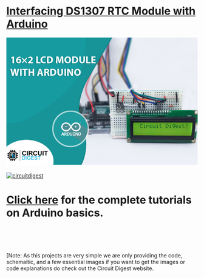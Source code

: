 # [Interfacing DS1307 RTC Module with Arduino](https://circuitdigest.com/microcontroller-projects/interfacing-ds1307-rtc-module-with-arduino)

<img src="https://github.com/Circuit-Digest/Basic-Arduino-Tutorials-for-Beginners-/blob/d72d720d083c663016516b760d49e7d76e152fe6/Interfacing%2016x2%20LCD%20with%20Arduino/Image/16x2-LCD_Title-image.jpg" width="" alt="alt_text" title="image_tooltip">
<br>

<br>
<a href="https://circuitdigest.com/tags/arduino"><img src="https://img.shields.io/static/v1?label=&labelColor=505050&message=Arduino Basic Tutorials Circuit Digest&color=%230076D6&style=social&logo=google-chrome&logoColor=%230076D6" alt="circuitdigest"/></a>
<br>

[<h1>Click here](https://circuitdigest.com/tags/arduino) for the complete tutorials on Arduino basics.</h1>


<br>
<br>



<br>
<br>
[Note: As this projects are very simple we are only providing the code, schemaitic, and a few essential images if you want to get the images or code explanations do check out the Circuit Digest website.
<br>
<br>

